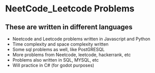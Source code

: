 # NeetCode_Leetcode Problems
## These are written in different languages 
- Neetcode and Leetcode problems written in Javascript and Python
- Time complexity and space complexity written
- Some sql problems as well, like PostGRESQL
- More problems from Neetcode, leetcode, hackerrank, etc
- Problems also written in SQL, MYSQL, etc
- Will practice in C# (for godot purposes)
